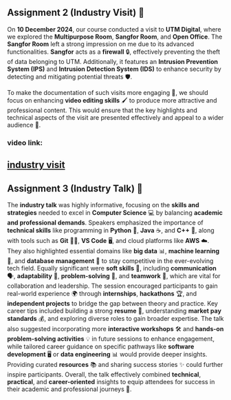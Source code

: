 ## Assignment 2 (Industry Visit) 🏢

On **10 December 2024**, our course conducted a visit to **UTM Digital**, where we explored the **Multipurpose Room**, **Sangfor Room**, and **Open Office**. The **Sangfor Room** left a strong impression on me due to its advanced functionalities. **Sangfor** acts as a **firewall** 🔒, effectively preventing the theft of data belonging to UTM. Additionally, it features an **Intrusion Prevention System (IPS)** and **Intrusion Detection System (IDS)** to enhance security by detecting and mitigating potential threats 🛡️.  

To make the documentation of such visits more engaging 🎥, we should focus on enhancing **video editing skills** 🖌️ to produce more attractive and professional content. This would ensure that the key highlights and technical aspects of the visit are presented effectively and appeal to a wider audience 🌟.
### video link:
[industry visit](https://www.youtube.com/watch?v=cOqks6ogA9E)
---

## Assignment 3 (Industry Talk) 🎤  

The **industry talk** was highly informative, focusing on the **skills and strategies** needed to excel in **Computer Science** 💻 by balancing **academic and professional demands**. Speakers emphasized the importance of **technical skills** like programming in **Python** 🐍, **Java** ☕, and **C++** 🔧, along with tools such as **Git** 🧑‍💻, **VS Code** 🖥️, and cloud platforms like **AWS** ☁️. They also highlighted essential domains like **big data** 📊, **machine learning** 🤖, and **database management** 💾 to stay competitive in the ever-evolving tech field. Equally significant were **soft skills** 🤝, including **communication** 🗣️, **adaptability** 🔄, **problem-solving** 🧠, and **teamwork** 🤗, which are vital for collaboration and leadership. The session encouraged participants to gain real-world experience 🌍 through **internships**, **hackathons** 🏆, and **independent projects** to bridge the gap between theory and practice. Key career tips included building a strong **resume** 📑, understanding **market pay standards** 💰, and exploring diverse roles to gain broader expertise. The talk also suggested incorporating more **interactive workshops** 🛠️ and **hands-on problem-solving activities** 💡 in future sessions to enhance engagement, while tailored career guidance on specific pathways like **software development** 🖥️ or **data engineering** 📊 would provide deeper insights. Providing curated **resources** 📚 and sharing success stories ✨ could further inspire participants. Overall, the talk effectively combined **technical**, **practical**, and **career-oriented** insights to equip attendees for success in their academic and professional journeys 🚀.  

